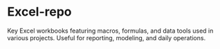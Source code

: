 # Excel-repo
Key Excel workbooks featuring macros, formulas, and data tools used in various projects. Useful for reporting, modeling, and daily operations.
